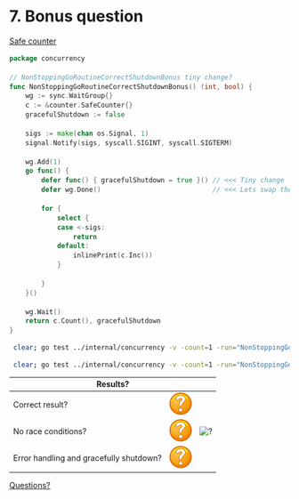 # 7. Bonus question

[Safe counter](counter/safe.md)

```go
package concurrency

// NonStoppingGoRoutineCorrectShutdownBonus tiny change?
func NonStoppingGoRoutineCorrectShutdownBonus() (int, bool) {
	wg := sync.WaitGroup{}
	c := &counter.SafeCounter{}
	gracefulShutdown := false

	sigs := make(chan os.Signal, 1)
	signal.Notify(sigs, syscall.SIGINT, syscall.SIGTERM)

	wg.Add(1)
	go func() {
		defer func() { gracefulShutdown = true }() // <<< Tiny change
		defer wg.Done()                            // <<< Lets swap the defer commands

		for {
			select {
			case <-sigs:
				return
			default:
				inlinePrint(c.Inc())
			}

		}
	}()

	wg.Wait()
	return c.Count(), gracefulShutdown
}
```

```bash
 clear; go test ../internal/concurrency -v -count=1 -run="NonStoppingGoRoutineCorrectShutdownBonus$" 
```

```bash
 clear; go test ../internal/concurrency -v -count=1 -run="NonStoppingGoRoutineCorrectShutdownBonus$" -race 
```

<table>
<thead> 
  <tr> 
    <th colspan="3">Results?</th> 
  </tr>
</thead>
<tbody>
  <tr>
    <td>Correct result?</td>
    <td><img height="40" src="images/question.svg" width="40" alt="?"/></td>
    <td rowspan="3"><img height="320" src="https://media.giphy.com/media/U1TgwOffGUqxQYClV1/giphy.gif" width="568" alt="?"/></td>
  </tr> 
  <tr>
    <td>No race conditions?</td>
    <td><img height="40" src="images/question.svg" width="40" alt="?"/></td> 
  </tr>
  <tr>
    <td>Error handling and gracefully shutdown?</td>
    <td><img height="40" src="images/question.svg" width="40" alt="?"/></td>
  </tr>
</tbody>
</table> 

[Questions?](questions.md)
